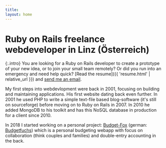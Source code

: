 ```yaml
---
title:
layout: home
---
```


# Ruby on Rails freelance webdeveloper in Linz (Österreich)
{:.intro}
  You are looking for a Ruby on Rails developer to create a prototype of your new idea, or to join your small team remotely? Or did you run into an emergency and need help quick?
  [Read the resume]({{ 'resume.html' | relative_url }}) and [send me an email](mailto:tomk32@tomk32.de).


My first steps into webdevlopment were back in 2001, focusing on building and maintaining applications. His first website dating back even further. In 2001 he used PHP to write a simple text-file based blog-software (it's still on sourceforge) before moving on to Ruby on Rails in 2007. In 2010 he added MongoDB to his toolkit and has this NoSQL database in production for a client since 2010.

In 2018 I started working on a personal project: <a href="https://budget-fox.com?utm_campaign=TomK32&utm_source=tomk32.de">Budget-Fox</a> (german: <a href="https://budgetfuchs.de?utm_campaign=TomK32&utm_source=tomk32.de">Budgetfuchs</a>) which is a personal budgeting webapp with
focus on collaboration (think couples and families) and double-entry accounting in the back.

